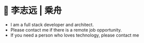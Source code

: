 # :construction_worker: 李志远 | 乘舟
- I am a full stack developer and architect. 
- Please contact me if there is a remote job opportunity. 
- If you need a person who loves technology, please contact me

